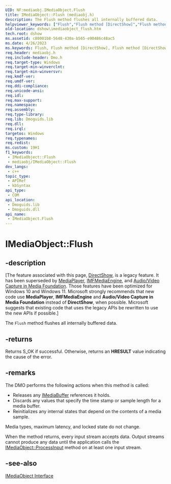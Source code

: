 ```yaml
---
UID: NF:mediaobj.IMediaObject.Flush
title: IMediaObject::Flush (mediaobj.h)
description: The Flush method flushes all internally buffered data.
helpviewer_keywords: ["Flush","Flush method [DirectShow]","Flush method [DirectShow]","IMediaObject interface","IMediaObject interface [DirectShow]","Flush method","IMediaObject.Flush","IMediaObject::Flush","IMediaObjectFlush","dshow.imediaobject_flush","mediaobj/IMediaObject::Flush"]
old-location: dshow\imediaobject_flush.htm
tech.root: dshow
ms.assetid: c80001b8-5648-430a-b565-e90486c48ac5
ms.date: 4/26/2023
ms.keywords: Flush, Flush method [DirectShow], Flush method [DirectShow],IMediaObject interface, IMediaObject interface [DirectShow],Flush method, IMediaObject.Flush, IMediaObject::Flush, IMediaObjectFlush, dshow.imediaobject_flush, mediaobj/IMediaObject::Flush
req.header: mediaobj.h
req.include-header: Dmo.h
req.target-type: Windows
req.target-min-winverclnt: 
req.target-min-winversvr: 
req.kmdf-ver: 
req.umdf-ver: 
req.ddi-compliance: 
req.unicode-ansi: 
req.idl: 
req.max-support: 
req.namespace: 
req.assembly: 
req.type-library: 
req.lib: Dmoguids.lib
req.dll: 
req.irql: 
targetos: Windows
req.typenames: 
req.redist: 
ms.custom: 19H1
f1_keywords:
 - IMediaObject::Flush
 - mediaobj/IMediaObject::Flush
dev_langs:
 - c++
topic_type:
 - APIRef
 - kbSyntax
api_type:
 - COM
api_location:
 - Dmoguids.lib
 - Dmoguids.dll
api_name:
 - IMediaObject.Flush
---
```


# IMediaObject::Flush


## -description

\[The feature associated with this page, [DirectShow](/windows/win32/directshow/directshow), is a legacy feature. It has been superseded by [MediaPlayer](/uwp/api/Windows.Media.Playback.MediaPlayer), [IMFMediaEngine](/windows/win32/api/mfmediaengine/nn-mfmediaengine-imfmediaengine), and [Audio/Video Capture in Media Foundation](windows/win32/medfound/audio-video-capture-in-media-foundation). Those features have been optimized for Windows 10 and Windows 11. Microsoft strongly recommends that new code use **MediaPlayer**, **IMFMediaEngine** and **Audio/Video Capture in Media Foundation** instead of **DirectShow**, when possible. Microsoft suggests that existing code that uses the legacy APIs be rewritten to use the new APIs if possible.\]

The <code>Flush</code> method flushes all internally buffered data.



## -returns

Returns S_OK if successful. Otherwise, returns an <b>HRESULT</b> value indicating the cause of the error.

## -remarks

The DMO performs the following actions when this method is called:

<ul>
<li>Releases any <a href="/windows/desktop/api/mediaobj/nn-mediaobj-imediabuffer">IMediaBuffer</a> references it holds.</li>
<li>Discards any values that specify the time stamp or sample length for a media buffer.</li>
<li>Reinitializes any internal states that depend on the contents of a media sample.</li>
</ul>
Media types, maximum latency, and locked state do not change.

When the method returns, every input stream accepts data. Output streams cannot produce any data until the application calls the <a href="/windows/desktop/api/mediaobj/nf-mediaobj-imediaobject-processinput">IMediaObject::ProcessInput</a> method on at least one input stream.

## -see-also

<a href="/windows/desktop/api/mediaobj/nn-mediaobj-imediaobject">IMediaObject Interface</a>
